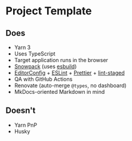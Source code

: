 # Project Template

## Does
- Yarn 3
- Uses TypeScript
- Target application runs in the browser
- [Snowpack](https://www.snowpack.dev/) (uses [esbuild](https://esbuild.github.io/))
- [EditorConfig](https://editorconfig.org/) + [ESLint](https://eslint.org/) + [Prettier](https://prettier.io/) + [lint-staged](https://github.com/okonet/lint-staged)
- QA with GitHub Actions
- Renovate (auto-merge `@types`, no dashboard)
- MkDocs-oriented Markdown in mind

## Doesn't
- Yarn PnP
- Husky

